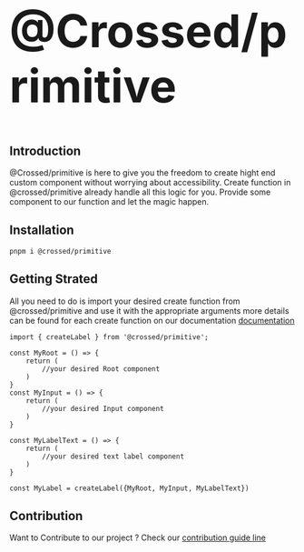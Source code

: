 <h1 style="border-bottom: 0; font-size: 5rem; ">@Crossed/primitive</h1>

## Introduction

@Crossed/primitive is here to give you the freedom to create hight end custom component without worrying about accessibility. Create function in @crossed/primitive already handle all this logic for you. Provide some component to our function and let the magic happen.

## Installation

```
pnpm i @crossed/primitive
```

## Getting Strated

All you need to do is import your desired create function from @crossed/primitive and use it with the appropriate arguments more details can be found for each create function on our documentation [documentation](https://paymium.github.io/crossed/styled)

```
import { createLabel } from '@crossed/primitive';

const MyRoot = () => {
    return (
        //your desired Root component
    )
}
const MyInput = () => {
    return (
        //your desired Input component
    )
}

const MyLabelText = () => {
    return (
        //your desired text label component
    )
}

const MyLabel = createLabel({MyRoot, MyInput, MyLabelText})
```

## Contribution

Want to Contribute to our project ? Check our [contribution guide line](../../CONTRIBUTING.MD)
